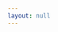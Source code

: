 ```yaml
---
layout: null
---
```

<script>
  let params = new URLSearchParams(window.location.search);
  let filename = params.get('filename');
  let canvas = params.get('canvas');
  var test = {{site.data | where_exp: 'item', 'item[0] contains filename' | jsonify }}
  if (canvas) {
    console.log(canvas)
  } else {
    console.log(filename)
    console.log(test)
  }
</script>
